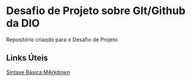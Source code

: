 # Desafio de Projeto sobre GIt/Github da DIO
Repositório criaqdo para o Desafio de Projeto

## Links Úteis
[Sintaxe Básica MArkdown](https://www.markdownguide.org/basic-syntax/)
